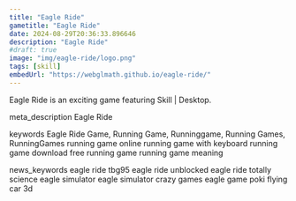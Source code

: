 ```yaml
---
title: "Eagle Ride"
gametitle: "Eagle Ride"
date: 2024-08-29T20:36:33.896646
description: "Eagle Ride"
#draft: true
image: "img/eagle-ride/logo.png"
tags: [skill]
embedUrl: "https://webglmath.github.io/eagle-ride/"
---
```


Eagle Ride is an exciting game featuring Skill | Desktop.

meta_description
Eagle Ride


keywords
Eagle Ride Game, Running Game, Runninggame, Running Games, RunningGames running game online running game with keyboard running game download free running game running game meaning


news_keywords
eagle ride tbg95 eagle ride unblocked eagle ride totally science eagle simulator eagle simulator crazy games eagle game poki flying car 3d
